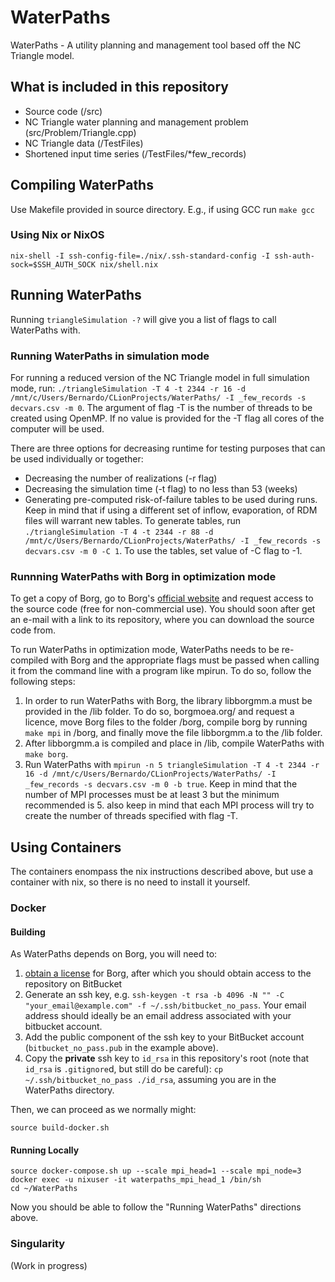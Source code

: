 # WaterPaths
WaterPaths - A utility planning and management tool based off the NC Triangle model.

## What is included in this repository
- Source code (/src)
- NC Triangle water planning and management problem (src/Problem/Triangle.cpp)
- NC Triangle data (/TestFiles)
- Shortened input time series (/TestFiles/*few_records)

## Compiling WaterPaths
Use Makefile provided in source directory. E.g., if using GCC run `make gcc`

### Using Nix or NixOS

```
nix-shell -I ssh-config-file=./nix/.ssh-standard-config -I ssh-auth-sock=$SSH_AUTH_SOCK nix/shell.nix
```

## Running WaterPaths
Running `triangleSimulation -?` will give you a list of flags to call WaterPaths with.

### Running WaterPaths in simulation mode
For running a reduced version of the NC Triangle model in full simulation mode, run:
`./triangleSimulation -T 4 -t 2344 -r 16 -d /mnt/c/Users/Bernardo/CLionProjects/WaterPaths/ -I _few_records -s decvars.csv -m 0`.
The argument of flag -T is the number of threads to be created using OpenMP. If no value is provided for the -T flag all cores of the computer will be used.

There are three options for decreasing runtime for testing purposes that can be used individually or together:
- Decreasing the number of realizations (-r flag)
- Decreasing the simulation time (-t flag) to no less than 53 (weeks)
- Generating pre-computed risk-of-failure tables to be used during runs. Keep in mind that if using a different set of inflow, evaporation, of RDM files will warrant new tables. To generate tables, run `./triangleSimulation -T 4 -t 2344 -r 88 -d /mnt/c/Users/Bernardo/CLionProjects/WaterPaths/ -I _few_records -s decvars.csv -m 0 -C 1`. To use the tables, set value of -C flag to -1.

### Runnning WaterPaths with Borg in optimization mode
To get a copy of Borg, go to Borg's [official website](http://borgmoea.org/) and request access to the source  code (free for non-commercial use). You should soon after get an e-mail with a link to its repository, where you can download the source code from.

To run WaterPaths in optimization mode, WaterPaths needs to be re-compiled with Borg and the appropriate flags must be passed when calling it from the command line with a program like mpirun. To do so, follow the following steps:
1. In order to run WaterPaths with Borg, the library libborgmm.a must be provided in the /lib folder. To do so, borgmoea.org/ and request a licence, move Borg files to the folder /borg, compile borg by running `make mpi` in /borg, and finally move the file libborgmm.a to the /lib folder.
2. After libborgmm.a is compiled and place in /lib, compile WaterPaths with `make borg`.
3. Run WaterPaths with `mpirun -n 5 triangleSimulation -T 4 -t 2344 -r 16 -d /mnt/c/Users/Bernardo/CLionProjects/WaterPaths/ -I _few_records -s decvars.csv -m 0 -b true`. Keep in mind that the number of MPI processes must be at least 3 but the minimum recommended is 5. also keep in mind that each MPI process will try to create the number of threads specified with flag -T.

## Using Containers

The containers enompass the nix instructions described above, but use
a container with nix, so there is no need to install it yourself.

### Docker

#### Building

As WaterPaths depends on Borg, you will need to:

1. [obtain a license](http://borgmoea.org/) for Borg, after which you should obtain access to the repository on BitBucket
2. Generate an ssh key, e.g. `ssh-keygen -t rsa -b 4096 -N "" -C "your_email@example.com" -f ~/.ssh/bitbucket_no_pass`. Your email address should ideally be an email address associated with your bitbucket account.
3. Add the public component of the ssh key to your BitBucket account (`bitbucket_no_pass.pub` in the example above).
4. Copy the **private** ssh key to `id_rsa` in this repository's root (note that `id_rsa` is `.gitignore`d, but still do be careful): `cp ~/.ssh/bitbucket_no_pass ./id_rsa`, assuming you are in the WaterPaths directory.

Then, we can proceed as we normally might:

```
source build-docker.sh
```

#### Running Locally

```
source docker-compose.sh up --scale mpi_head=1 --scale mpi_node=3
docker exec -u nixuser -it waterpaths_mpi_head_1 /bin/sh
cd ~/WaterPaths
```

Now you should be able to follow the "Running WaterPaths" directions above.

### Singularity

(Work in progress)